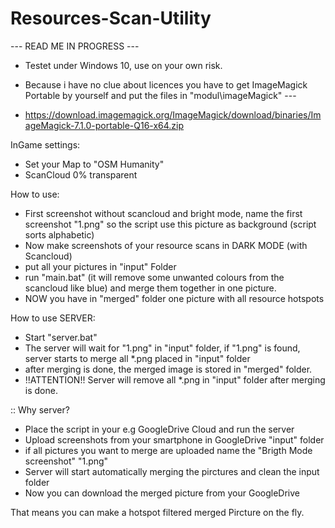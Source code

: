 # Resources-Scan-Utility

--- READ ME IN PROGRESS ---
  - Testet under Windows 10, use on your own risk.


  - Because i have no clue about licences you have to get ImageMagick Portable by yourself and put the files in "modul\imageMagick\" ---
  - https://download.imagemagick.org/ImageMagick/download/binaries/ImageMagick-7.1.0-portable-Q16-x64.zip


InGame settings:
  - Set your Map to "OSM Humanity"
  - ScanCloud 0% transparent
 
How to use:
  - First screenshot without scancloud and bright mode, name the first screenshot "1.png" so the script use this picture as background (script sorts alphabetic)
  - Now make screenshots of your resource scans in DARK MODE (with Scancloud)
  - put all your pictures in "input" Folder
  - run "main.bat" (it will remove some unwanted colours from the scancloud like blue) and merge them together in one picture.
  - NOW you have in "merged" folder one picture with all resource hotspots
 
 
 How to use SERVER:
  - Start "server.bat"
  - The server will wait for "1.png" in "input" folder, if "1.png" is found, server starts to merge all *.png placed in "input" folder
  - after merging is done, the merged image is stored in "merged" folder.
  - !!ATTENTION!! Server will remove all *.png in "input" folder after merging is done.


:: Why server?
  - Place the script in your e.g GoogleDrive Cloud and run the server
  - Upload screenshots from your smartphone in GoogleDrive "input" folder
  - if all pictures you want to merge are uploaded name the "Brigth Mode screenshot" "1.png"
  - Server will start automatically merging the pirctures and clean the input folder
  - Now you can download the merged picture from your GoogleDrive

That means you can make a hotspot filtered merged Pircture on the fly.
